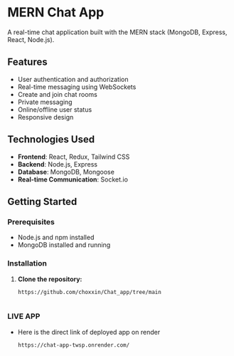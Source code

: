 # MERN Chat App

A real-time chat application built with the MERN stack (MongoDB, Express, React, Node.js).

## Features

- User authentication and authorization
- Real-time messaging using WebSockets
- Create and join chat rooms
- Private messaging
- Online/offline user status
- Responsive design

## Technologies Used

- **Frontend**: React, Redux, Tailwind CSS
- **Backend**: Node.js, Express
- **Database**: MongoDB, Mongoose
- **Real-time Communication**: Socket.io

## Getting Started

### Prerequisites

- Node.js and npm installed
- MongoDB installed and running

### Installation

1. **Clone the repository:**

   ```bash
   https://github.com/choxxin/Chat_app/tree/main

   

### LIVE APP

- Here is the direct link of deployed app on render
   ```bash
   https://chat-app-twsp.onrender.com/
 
